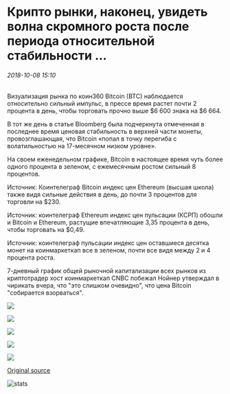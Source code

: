 # Крипто рынки, наконец, увидеть волна скромного роста после периода относительной стабильности ...

###### 2018-10-08 15:10

Визуализация рынка по коин360 Bitcoin (BTC) наблюдается относительно сильный импульс, в прессе время растет почти 2 процента в день, чтобы торговать прочно выше $6 600 знака на $6 664.

В тот же день в статье Bloomberg была подчеркнута отмеченная в последнее время ценовая стабильность в верхней части монеты, провозглашающая, что Bitcoin «попал в точку перегиба с волатильностью на 17-месячном низком уровне».

На своем еженедельном графике, Bitcoin в настоящее время чуть более одного процента в зеленом, с ежемесячным ростом сильный 8 процентов.

Источник: Коинтелеграф Bitcoin индекс цен Ethereum (высшая школа) также видя сильные действия в день, до почти 3 процентов для торговли на $230.

Источник: коинтелеграф Ethereum индекс цен пульсации (КСРП) обошли и Bitcoin и Ethereum, растущие впечатляющие 3,35 процента в день, чтобы торговать на $0,49.

Источник: коинтелеграф пульсации индекс цен оставшиеся десятка монет на коинмаркеткап все в зеленом, почти все видя между 2 и 4 процента роста.

7-дневный график общей рыночной капитализации всех рынков из криптотрадер хост коинмаркеткап CNBC побежал Нойнер утверждал в чирикать вчера, что "это слишком очевидно", что цена Bitcoin "собирается взорваться".

![](https://s3.cointelegraph.com/storage/uploads/view/df59436d3eb779fe931f129ac25a74fa.png)

![](https://s3.cointelegraph.com/storage/uploads/view/d4a8b2e13c5d5f52da1436b8f78a448a.png)

![](https://s3.cointelegraph.com/storage/uploads/view/f182176fd1010d7be4e3eb391b4f0b91.png)

![](https://s3.cointelegraph.com/storage/uploads/view/3cbb3357f4991d7db2e8998edbc7a430.png)

![](https://s3.cointelegraph.com/storage/uploads/view/ba3e507b1956335f0ddfbe51b30379f5.png)

[Original source](https://cointelegraph.com/news/crypto-markets-finally-see-wave-of-modest-growth-after-period-of-relative-stability)

![stats](https://c.statcounter.com/11760860/0/a89fa40b/1/ "stats")